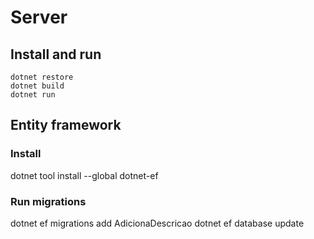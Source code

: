 # Server

## Install and run

```
dotnet restore
dotnet build
dotnet run
```

## Entity framework

### Install

dotnet tool install --global dotnet-ef

### Run migrations

dotnet ef migrations add AdicionaDescricao
dotnet ef database update
